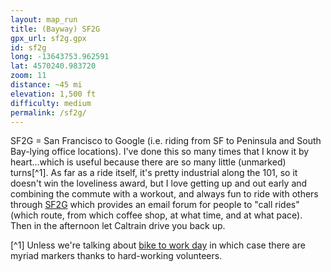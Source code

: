```yaml
---
layout: map_run
title: (Bayway) SF2G
gpx_url: sf2g.gpx
id: sf2g
long: -13643753.962591
lat: 4570240.983720
zoom: 11
distance: ~45 mi
elevation: 1,500 ft
difficulty: medium
permalink: /sf2g/
---
```

SF2G = San Francisco to Google (i.e. riding from SF to Peninsula and South Bay-lying office locations). I've done this so many times that I know it by heart...which is useful because there are so many little (unmarked) turns[^1]. As far as a ride itself, it's pretty industrial along the 101, so it doesn't win the loveliness award, but I love getting up and out early and combining the commute with a workout, and always fun to ride with others through [SF2G](https://sf2g.com/about.html) which provides an email forum for people to "call rides" (which route, from which coffee shop, at what time, and at what pace). Then in the afternoon let Caltrain drive you back up.

[^1] Unless we're talking about [bike to work day](https://bayareabiketowork.com/) in which case there are myriad markers thanks to hard-working volunteers.